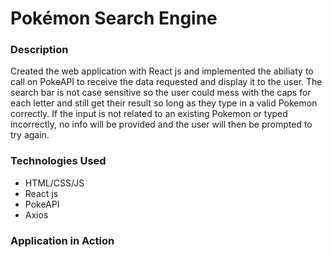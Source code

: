 # Pokémon Search Engine
### Description
Created the web application with React js and implemented the abiliaty to call on PokeAPI to receive the data requested and display it to the user. The search bar is not case sensitive so the user could mess with the caps for each letter and still get their result so long as they type in a valid Pokemon correctly. If the input is not related to an existing Pokemon or typed incorrectly, no info will be provided and the user will then be prompted to try again.

### Technologies Used
- HTML/CSS/JS
- React js
- PokeAPI
- Axios

### Application in Action
